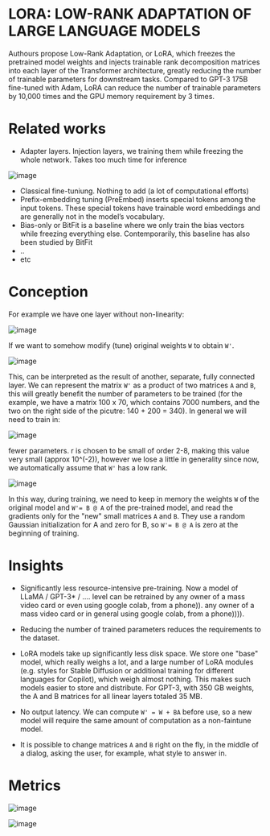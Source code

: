 # LORA: LOW-RANK ADAPTATION OF LARGE LANGUAGE MODELS

Authours propose Low-Rank Adaptation, or LoRA, which freezes the pretrained model weights and injects trainable rank decomposition matrices into each layer of the Transformer architecture, greatly reducing the number of trainable parameters for downstream tasks. Compared to GPT-3 175B fine-tuned with Adam, LoRA can reduce the number of trainable parameters by 10,000 times and the GPU memory requirement by 3 times.

# Related works

- Adapter layers. Injection layers, we training them while freezing the whole network. Takes too much time for inference

![image](https://github.com/SanzharMrz/NLP-papers/assets/48170101/b4baf5a6-2047-466b-b024-5daa0ea09484)

- Classical fine-tuniung. Nothing to add (a lot of computational efforts)
- Prefix-embedding tuning (PreEmbed) inserts special tokens among the input tokens. These special tokens have trainable word embeddings and are generally not in the model’s vocabulary.
- Bias-only or BitFit is a baseline where we only train the bias vectors while freezing everything else.
Contemporarily, this baseline has also been studied by BitFit
- ..
- etc

# Conception

For example we have one layer without non-linearity:

![image](https://github.com/SanzharMrz/NLP-papers/assets/48170101/d0c63624-5dda-4958-a334-e99db5897343)

If we want to somehow modify (tune) original weights ```W``` to obtain ```W'```.

![image](https://github.com/SanzharMrz/NLP-papers/assets/48170101/fc35bb42-1a77-4523-8df2-9655e6638879)

This, can be interpreted as the result of another, separate, fully connected layer. We can represent the matrix ```W'``` as a product of two matrices ```A``` and ```B```, this will greatly benefit the number of parameters to be trained (for the example, we have a matrix 100 x 70, which contains 7000 numbers, and the two on the right side of the picutre: 140 + 200 = 340).
In general we will need to train in:

![image](https://github.com/SanzharMrz/NLP-papers/assets/48170101/d7982a35-9863-41d6-8044-d49286d2dd3f)

fewer parameters. r is chosen to be small of order 2-8, making this value very small (approx 10^(-2)), however we lose a little in generality since now, we automatically assume that ```W'``` has a low rank.

![image](https://github.com/SanzharMrz/NLP-papers/assets/48170101/454a2548-8d79-41ea-9dd3-9015796b6203)

In this way, during training, we need to keep in memory the weights ```W``` of the original model and ```W'= B @ A``` of the pre-trained model, and read the gradients only for the "new" small matrices ```A``` and ```B```. They use a random Gaussian initialization for A and zero for B, so ```W'= B @ A``` is zero at the beginning of training.

# Insights

- Significantly less resource-intensive pre-training. Now a model of LLaMA / GPT-3* / .... level can be retrained by any owner of a mass video card or even using google colab, from a phone)). any owner of a mass video card or in general using google colab, from a phone)))).

- Reducing the number of trained parameters reduces the requirements to the dataset.

- LoRA models take up significantly less disk space. We store one "base" model, which really weighs a lot, and a large number of LoRA modules (e.g. styles for Stable Diffusion or additional training for different languages for Copilot), which weigh almost nothing. This makes such models easier to store and distribute. For GPT-3, with 350 GB weights, the A and B matrices for all linear layers totaled 35 MB.

- No output latency. We can compute ```W' = W + BA``` before use, so a new model will require the same amount of computation as a non-faintune model.

- It is possible to change matrices ```A``` and ```B``` right on the fly, in the middle of a dialog, asking the user, for example, what style to answer in.

# Metrics

![image](https://github.com/SanzharMrz/NLP-papers/assets/48170101/0aa16398-ccd8-4d49-a0be-c5ce576ab3f5)

![image](https://github.com/SanzharMrz/NLP-papers/assets/48170101/028b19d0-a3d5-4605-acc1-e0513bee60ad)
